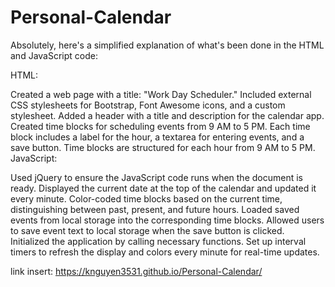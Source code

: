 # Personal-Calendar

Absolutely, here's a simplified explanation of what's been done in the HTML and JavaScript code:

HTML:

Created a web page with a title: "Work Day Scheduler."
Included external CSS stylesheets for Bootstrap, Font Awesome icons, and a custom stylesheet.
Added a header with a title and description for the calendar app.
Created time blocks for scheduling events from 9 AM to 5 PM.
Each time block includes a label for the hour, a textarea for entering events, and a save button.
Time blocks are structured for each hour from 9 AM to 5 PM.
JavaScript:

Used jQuery to ensure the JavaScript code runs when the document is ready.
Displayed the current date at the top of the calendar and updated it every minute.
Color-coded time blocks based on the current time, distinguishing between past, present, and future hours.
Loaded saved events from local storage into the corresponding time blocks.
Allowed users to save event text to local storage when the save button is clicked.
Initialized the application by calling necessary functions.
Set up interval timers to refresh the display and colors every minute for real-time updates.

link insert: https://knguyen3531.github.io/Personal-Calendar/
